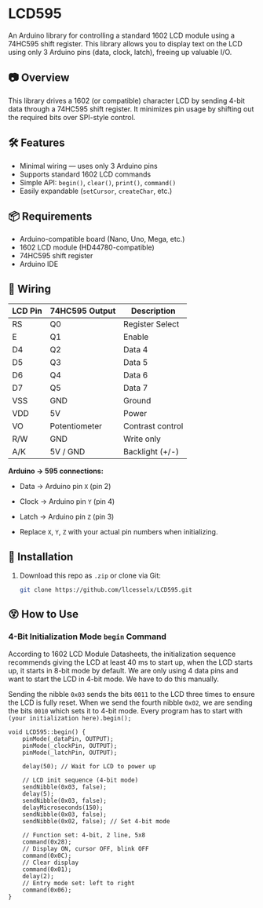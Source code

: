 # LCD595

An Arduino library for controlling a standard 1602 LCD module using a 74HC595 shift register. This library allows you to display text on the LCD using only 3 Arduino pins (data, clock, latch), freeing up valuable I/O.

## 📷 Overview

This library drives a 1602 (or compatible) character LCD by sending 4-bit data through a 74HC595 shift register. It minimizes pin usage by shifting out the required bits over SPI-style control.

## 🛠️ Features

- Minimal wiring — uses only 3 Arduino pins
- Supports standard 1602 LCD commands
- Simple API: `begin()`, `clear()`, `print()`, `command()`
- Easily expandable (`setCursor`, `createChar`, etc.)

## 📦 Requirements

- Arduino-compatible board (Nano, Uno, Mega, etc.)
- 1602 LCD module (HD44780-compatible)
- 74HC595 shift register
- Arduino IDE

## 🔌 Wiring

| LCD Pin | 74HC595 Output | Description        |
|---------|----------------|--------------------|
| RS      | Q0             | Register Select    |
| E       | Q1             | Enable             |
| D4      | Q2             | Data 4             |
| D5      | Q3             | Data 5             |
| D6      | Q4             | Data 6             |
| D7      | Q5             | Data 7             |
| VSS     | GND            | Ground             |
| VDD     | 5V             | Power              |
| VO      | Potentiometer  | Contrast control   |
| R/W     | GND            | Write only         |
| A/K     | 5V / GND       | Backlight (+/-)    |

**Arduino → 595 connections:**

- Data → Arduino pin `X` (pin 2)
- Clock → Arduino pin `Y` (pin 4)
- Latch → Arduino pin `Z` (pin 3)

- Replace `X`, `Y`, `Z` with your actual pin numbers when initializing.

## 🔧 Installation

1. Download this repo as `.zip` or clone via Git:
   ```bash
   git clone https://github.com/llcesselx/LCD595.git
   
## 😵 How to Use

### 4-Bit Initialization Mode `begin` Command

According to 1602 LCD Module Datasheets, the initialization sequence recommends giving the LCD
at least 40 ms to start up, when the LCD starts up, it starts in 8-bit mode by default. We
are only using 4 data pins and want to start the LCD in 4-bit mode. We have to do this
manually.

Sending the nibble `0x03` sends the bits `0011` to the LCD three times to ensure the LCD is fully
reset. When we send the fourth nibble `0x02`, we are sending the bits `0010` which sets it to
4-bit mode. Every program has to start with `(your initialization here).begin();`

```
void LCD595::begin() {
    pinMode(_dataPin, OUTPUT);
    pinMode(_clockPin, OUTPUT);
    pinMode(_latchPin, OUTPUT);

    delay(50); // Wait for LCD to power up

    // LCD init sequence (4-bit mode)
    sendNibble(0x03, false);
    delay(5);
    sendNibble(0x03, false);
    delayMicroseconds(150);
    sendNibble(0x03, false);
    sendNibble(0x02, false); // Set 4-bit mode

    // Function set: 4-bit, 2 line, 5x8
    command(0x28);
    // Display ON, cursor OFF, blink OFF
    command(0x0C);
    // Clear display
    command(0x01);
    delay(2);
    // Entry mode set: left to right
    command(0x06);
}
```
   
### 
